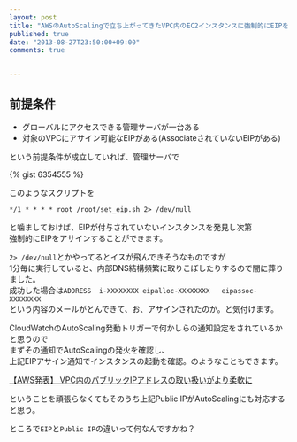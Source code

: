 ```yaml
---
layout: post
title: "AWSのAutoScalingで立ち上がってきたVPC内のEC2インスタンスに強制的にEIPを付与する"
published: true
date: "2013-08-27T23:50:00+09:00"
comments: true


---
```


## 前提条件  

- グローバルにアクセスできる管理サーバが一台ある  
- 対象のVPCにアサイン可能なEIPがある(AssociateされていないEIPがある)

という前提条件が成立していれば、管理サーバで  

{% gist 6354555 %}  

このようなスクリプトを

```
*/1 * * * * root /root/set_eip.sh 2> /dev/null
```

と噛ましておけば、EIPが付与されていないインスタンスを発見し次第  
強制的にEIPをアサインすることができます。  
  
`2> /dev/null`とかやってるとイスが飛んできそうなものですが  
1分毎に実行していると、内部DNS結構頻繁に取りこぼしたりするので闇に葬りました。  
成功した場合は`ADDRESS	 i-XXXXXXXX	eipalloc-XXXXXXXX	eipassoc-XXXXXXXX`  
という内容のメールがとんできて、お、アサインされたのか。と気付けます。  
  
CloudWatchのAutoScaling発動トリガーで何かしらの通知設定をされているかと思うので  
まずその通知でAutoScalingの発火を確認し、  
上記EIPアサイン通知でインスタンスの起動を確認。のようなこともできます。  
  
[【AWS発表】 VPC内のパブリックIPアドレスの取い扱いがより柔軟に](http://aws.typepad.com/aws_japan/2013/08/additional-ip-address-flexibility-in-the-virtual-private-cloud.html)  
  
ということを頑張らなくてもそのうち上記Public IPがAutoScalingにも対応すると思う。  
  
ところで`EIP`と`Public IP`の違いって何なんですかね？
